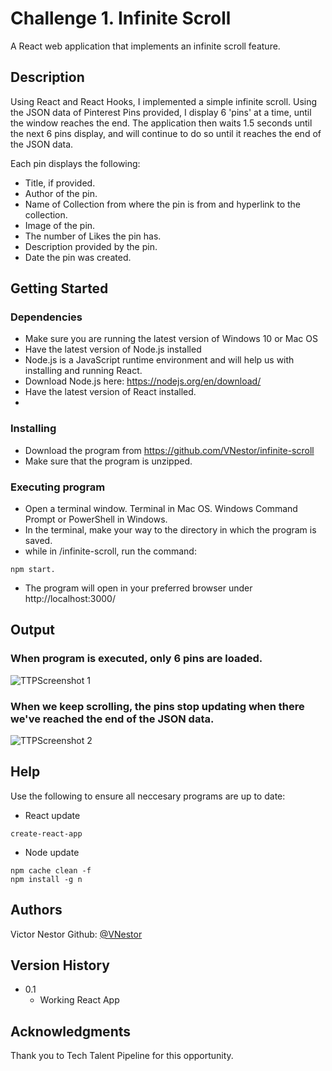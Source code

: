 # Challenge 1. Infinite Scroll

A React web application that implements an infinite scroll feature. 

## Description

Using React and React Hooks, I implemented a simple infinite scroll. Using the JSON data of Pinterest Pins provided, I display 6 'pins' at a time, until the window reaches the end. The application then waits 1.5 seconds until the next 6 pins display, and will continue to do so until it reaches the end of the JSON data.

Each pin displays the following:
  * Title, if provided.
  * Author of the pin.
  * Name of Collection from where the pin is from and hyperlink to the collection.
  * Image of the pin.
  * The number of Likes the pin has.
  * Description provided by the pin. 
  * Date the pin was created. 
  

## Getting Started

### Dependencies

* Make sure you are running the latest version of Windows 10 or Mac OS 
* Have the latest version of Node.js installed
* Node.js is a JavaScript runtime environment and will help us with installing and running React.
* Download Node.js here: https://nodejs.org/en/download/
* Have the latest version of React installed.
* 

### Installing

* Download the program from https://github.com/VNestor/infinite-scroll
* Make sure that the program is unzipped.


### Executing program

* Open a terminal window. Terminal in Mac OS. Windows Command Prompt or PowerShell in Windows. 
* In the terminal, make your way to the directory in which the program is saved.
* while in /infinite-scroll, run the command:
```
npm start.
```
* The program will open in your preferred browser under http://localhost:3000/

## Output
### When program is executed, only 6 pins are loaded.
![TTPScreenshot 1](https://user-images.githubusercontent.com/37969271/123192215-750acd80-d470-11eb-9498-f9386cec0e78.PNG)


### When we keep scrolling, the pins stop updating when there we've reached the end of the JSON data.
![TTPScreenshot 2](https://user-images.githubusercontent.com/37969271/123192368-c3b86780-d470-11eb-8323-5b1b6fe438b9.PNG)


## Help

Use the following to ensure all neccesary programs are up to date:
* React update 
```
create-react-app
```
* Node update
```
npm cache clean -f
npm install -g n
```

## Authors

Victor Nestor 
Github: [@VNestor](https://github.com/VNestor)

## Version History

* 0.1
    * Working React App

## Acknowledgments

Thank you to Tech Talent Pipeline for this opportunity.
